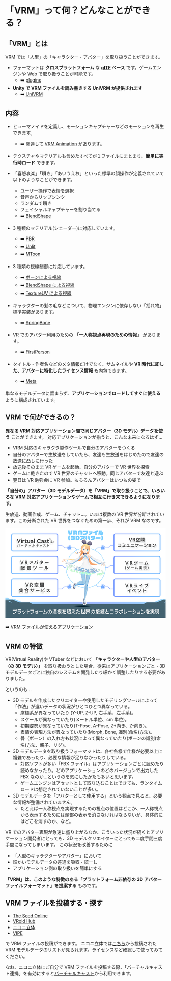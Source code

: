 # 「VRM」って何？どんなことができる？

## 「VRM」とは

VRM では「人型」の「キャラクター・アバター」を取り扱うことができます。

- フォーマットは **クロスプラットフォーム** な **[glTF](https://www.khronos.org/gltf/) ベース** です。ゲームエンジンや Web で取り扱うことが可能です。
  - ➡️ [plugins](/showcase/?flags=8)
- **Unity で VRM ファイルを読み書きする UniVRM が提供されます**
  - ➡️ [UniVRM](https://github.com/vrm-c/UniVRM/releases)

## 内容

- ヒューマノイドを定義し、モーションキャプチャーなどのモーションを再生できます。

  - ➡️ 関連して [VRM Animation](/vrma) があります。

- テクスチャやマテリアルも含めたすべてが１ファイルにまとまり、**簡単に実行時ロード** できます。
- 「喜怒哀楽」「瞬き」「あいうえお」といった標準の顔操作が定義されていて以下のようなことができます。
  - ユーザー操作で表情を選択
  - 音声からリップシンク
  - ランダムで瞬き
  - フェイシャルキャプチャーを割り当てる
  - ➡️ [BlendShape](/univrm/blendshape/univrm_blendshape)
- 3 種類のマテリアル(シェーダー)に対応しています。
  - ➡️ [PBR](/univrm/shaders/univrm_standard)
  - ➡️ [Unlit](/univrm/shaders/univrm_unlit)
  - ➡️ [MToon](/univrm/shaders/shader_mtoon)
- 3 種類の視線制御に対応しています。
  - ➡️ [ボーンによる視線](/univrm/lookat/lookat_bone)
  - ➡️ [BlendShape による視線](/univrm/lookat/lookat_blendshape)
  - ➡️ [TextureUV による視線](/univrm/lookat/lookat_uv)
- キャラクターの髪の毛などについて、物理エンジンに依存しない「揺れ物」標準実装があります。
  - ➡️ [SpringBone](/univrm/springbone/univrm_secondary)
- VR でのアバター利用のための **「一人称視点再現のための情報」** があります。
  - ➡️ [FirstPerson](/univrm/firstperson/univrm_firstperson)
- タイトル・作者名などのメタ情報だけでなく、サムネイルや **VR 時代に即した、アバターに特化したライセンス情報** も内包できます。
  - ➡️ [Meta](/vrm/vrm_meta)

単なるモデルデータに留まらず、**アプリケーションでロードしてすぐに使える** ように構成されています。

## VRM で何ができるの？

**異なる VRM 対応アプリケーション間で同じアバター（3D モデル）データを使う** ことができます。
対応アプリケーションが揃うと、こんな未来になるはず…

- VRM 対応のキャラクタ製作ツールで自分のアバターをつくる
- 自分のアバターで生放送をしていたら、友達も生放送をはじめたので友達の放送に凸しに行った
- 放送後そのまま VR ゲームを起動、自分のアバターで VR 世界を探索
- ゲームに飽きたので VR 世界のチャットへ移動。同じアバターで友達と遊ぶ
- 翌日は VR 勉強会に VR 参加。もちろんアバターはいつもの姿で

**「自分の」アバター（3D モデルデータ）を「VRM」で取り扱うことで、いろいろな VRM 対応アプリケーションやゲームで相互に行き来できるようになります。**

生放送、動画作成、ゲーム、チャット…。いまは複数の VR 世界が分断されています。この分断された VR 世界をつなぐための第一歩、それが VRM なのです。

![VRM applications](/images/vrm/VRM_WorldConnect_jp.png)

➡️ [VRM ファイルが使えるアプリケーション](/showcase)

## VRM の特徴

VR(Virtual Reality)や VTuber などにおいて **「キャラクターや人型のアバター（の 3D モデル）」** を取り扱おうとした場合、従来はアプリケーションごと・3D モデルデータごとに独自のシステムを開発したり細かく調整したりする必要がありました。

というのも…

- 3D モデルを作成したクリエイターや使用したモデリングツールによって「作法」が違いデータの状況がひとつひとつ異なっている。
  - 座標系が異なっていたり (Y-UP, Z-UP, 右手系、左手系)。
  - スケールが異なっていたり(メートル単位、cm 単位)。
  - 初期姿勢が異なっていたり(T-Pose, A-Pose, Z+向き、Z-向き)。
  - 表情の表現方法が異なっていたり(Morph, Bone, 識別(命名)方法)。
  - 骨（ボーン）の入れ方も状況によって異なっていたり(ボーンの識別(命名)方法、親子、リグ)。
- 3D モデルデータを取り扱うフォーマットは、各社各様で仕様が必要以上に複雑であったり、必要な情報が足りなかったりしている。
  - 対応ソフトが多い「FBX ファイル」はアプリケーションごとに読めたり読めなかったり。どのアプリケーションのどのバージョンで出力した FBX なのか…というのを気にしたかたも多いと思います。
  - ゲームエンジンはアセットとして取り込むことはできても、ランタイムロードは想定されていないことが多い。
- 3D モデルデータを「アバターとして使用する」という観点で見ると、必要な情報が整備されていません。
  - たとえば一人称視点を実現するための視点の位置はどこか、一人称視点から表示するためには頭部の表示を消さなければならないが、具体的にはどこを消すのか、など。

VR でのアバター表現が急速に盛り上がるなか、こういった状況が続くとアプリケーション開発者にとっても、3D モデルクリエイターにとっても二度手間三度手間になってしまいます。
この状況を改善するために

- 「人型のキャラクターやアバター」において
- 細かいモデルデータの差違を吸収・統一し
- アプリケーション側の取り扱いを簡単にする

**「VRM」は、このような特徴のある「プラットフォーム非依存の 3D アバターファイルフォーマット」を提案する** ものです。

## VRM ファイルを投稿する・探す

- [The Seed Online](https://seed.online/)
- [VRoid Hub](https://hub.vroid.com/)
- [ニコニ立体](https://3d.nicovideo.jp/)
- [VIPE](https://vipe.io)

で VRM ファイルの投稿ができます。
ニコニ立体では[こちら](https://3d.nicovideo.jp/search?word_type=tag&word=VRM)から投稿された VRM モデルデータのリストが見られます。ライセンスなど確認して使ってみてください。

なお、ニコニ立体にご自分で VRM ファイルを投稿する際、「バーチャルキャスト連携」を有効にすると[バーチャルキャスト](https://virtualcast.jp/)から利用できます。
